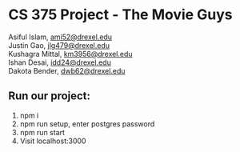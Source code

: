 # CS 375 Project - The Movie Guys

Asiful Islam, ami52@drexel.edu  
Justin Gao, jlg479@drexel.edu  
Kushagra Mittal, km3956@drexel.edu  
Ishan Desai, idd24@drexel.edu  
Dakota Bender, dwb62@drexel.edu

## Run our project:

1. npm i
2. npm run setup, enter postgres password
3. npm run start
4. Visit localhost:3000
